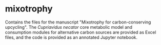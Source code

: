 # mixotrophy

Contains the files for the manuscript "Mixotrophy for carbon-conserving upcycling". The *Cupriavidus necator* core metabolic model and consumption modules for alternative carbon sources are provided as Excel files, and the code is provided as an annotated Jupyter notebook.

